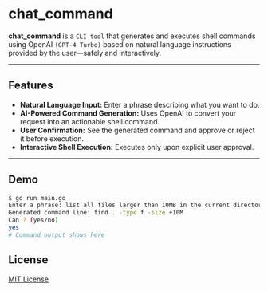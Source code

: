 # chat_command

**chat_command** is a `CLI tool` that generates and executes shell commands using OpenAI `(GPT-4 Turbo)` based on natural language instructions provided by the user—safely and interactively.

---

## Features

- **Natural Language Input:** Enter a phrase describing what you want to do.
- **AI-Powered Command Generation:** Uses OpenAI to convert your request into an actionable shell command.
- **User Confirmation:** See the generated command and approve or reject it before execution.
- **Interactive Shell Execution:** Executes only upon explicit user approval.

---

## Demo

```sh
$ go run main.go
Enter a phrase: list all files larger than 10MB in the current directory
Generated command line: find . -type f -size +10M
Can ? (yes/no)
yes
# Command output shows here
```

## License
[MIT License](https://rem.mit-license.org/)
